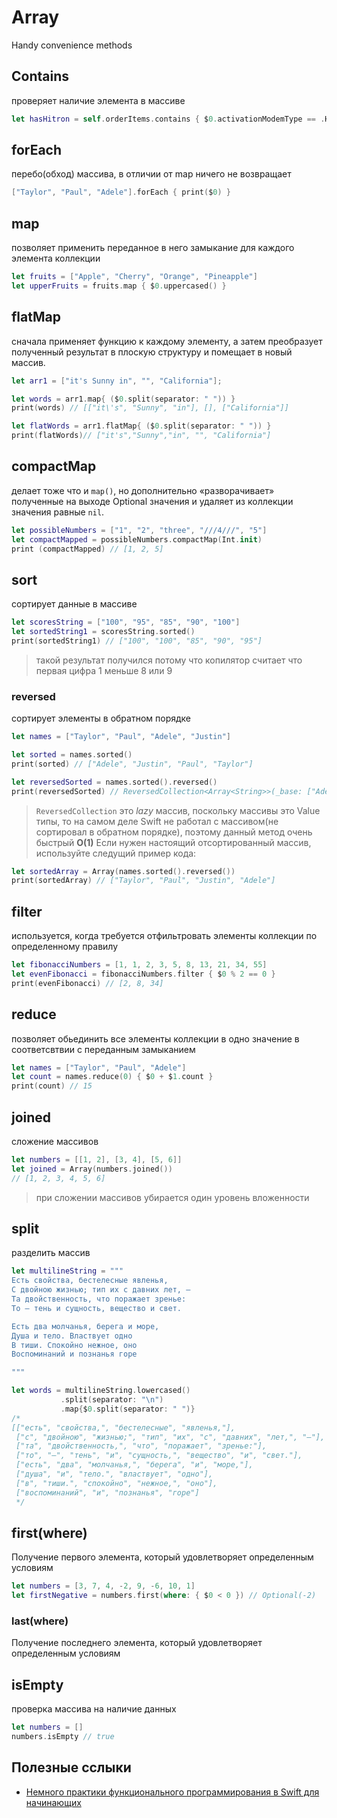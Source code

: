 # Array

Handy convenience methods

## Contains
проверяет наличие элемента в массиве
```swift
let hasHitron = self.orderItems.contains { $0.activationModemType == .Hitron }
```

## forEach
перебо(обход) массива, в отличии от map ничего не возвращает
```swift
["Taylor", "Paul", "Adele"].forEach { print($0) }
```
## map
позволяет применить переданное в него замыкание для каждого элемента коллекции
```swift
let fruits = ["Apple", "Cherry", "Orange", "Pineapple"]
let upperFruits = fruits.map { $0.uppercased() }
```

## flatMap
сначала применяет функцию к каждому элементу, а затем преобразует полученный результат в плоскую структуру и помещает в новый массив.
```swift
let arr1 = ["it's Sunny in", "", "California"];

let words = arr1.map{ ($0.split(separator: " ")) }
print(words) // [["it\'s", "Sunny", "in"], [], ["California"]]

let flatWords = arr1.flatMap{ ($0.split(separator: " ")) }
print(flatWords)// ["it's","Sunny","in", "", "California"]
```
## compactMap
делает тоже что и `map()`, но дополнительно «разворачивает» полученные на выходе Optional значения и  удаляет из коллекции значения равные `nil`. 
```swift
let possibleNumbers = ["1", "2", "three", "///4///", "5"]
let compactMapped = possibleNumbers.compactMap(Int.init)
print (compactMapped) // [1, 2, 5]
```
## sort
сортирует данные в массиве
```swift
let scoresString = ["100", "95", "85", "90", "100"]
let sortedString1 = scoresString.sorted()
print(sortedString1) // ["100", "100", "85", "90", "95"]
```
> такой результат получился потому что копилятор считает что первая цифра 1 меньше 8 или 9

### reversed
сортирует элементы в обратном порядке
```swift
let names = ["Taylor", "Paul", "Adele", "Justin"]

let sorted = names.sorted()
print(sorted) // ["Adele", "Justin", "Paul", "Taylor"]

let reversedSorted = names.sorted().reversed()
print(reversedSorted) // ReversedCollection<Array<String>>(_base: ["Adele", "Justin", "Paul", "Taylor"])
```
> `ReversedCollection` это _lazy_ массив, поскольку массивы это Value типы, то на самом деле Swift не работал с массивом(не сортировал в обратном порядке), поэтому данный метод очень быстрый **O(1)**
Если нужен настоящий отсортированный массив, используйте следущий пример кода:
```swift
let sortedArray = Array(names.sorted().reversed())
print(sortedArray) // ["Taylor", "Paul", "Justin", "Adele"]
```

## filter
используется, когда требуется отфильтровать элементы коллекции по определенному правилу
```swift
let fibonacciNumbers = [1, 1, 2, 3, 5, 8, 13, 21, 34, 55]
let evenFibonacci = fibonacciNumbers.filter { $0 % 2 == 0 }
print(evenFibonacci) // [2, 8, 34]
```

## reduce
позволяет обьединить все элементы коллекции в одно значение в соответсвтвии с переданным замыканием
```swift
let names = ["Taylor", "Paul", "Adele"]
let count = names.reduce(0) { $0 + $1.count }
print(count) // 15
 ```

## joined
сложение массивов
```swift
let numbers = [[1, 2], [3, 4], [5, 6]]
let joined = Array(numbers.joined())
// [1, 2, 3, 4, 5, 6]
```
> при сложении массивов убирается один уровень вложенности
## split
разделить массив
```swift
let multilineString = """
Есть свойства, бестелесные явленья,
С двойною жизнью; тип их с давних лет, —
Та двойственность, что поражает зренье:
То — тень и сущность, вещество и свет.

Есть два молчанья, берега и море,
Душа и тело. Властвует одно
В тиши. Спокойно нежное, оно
Воспоминаний и познанья горе

"""

let words = multilineString.lowercased()
           .split(separator: "\n")
           .map{$0.split(separator: " ")}
/* 
[["есть", "свойства,", "бестелесные", "явленья,"], 
 ["с", "двойною", "жизнью;", "тип", "их", "с", "давних", "лет,", "—"],
 ["та", "двойственность,", "что", "поражает", "зренье:"], 
 ["то", "—", "тень", "и", "сущность,", "вещество", "и", "свет."], 
 ["есть", "два", "молчанья,", "берега", "и", "море,"],
 ["душа", "и", "тело.", "властвует", "одно"],
 ["в", "тиши.", "спокойно", "нежное,", "оно"],
 ["воспоминаний", "и", "познанья", "горе"]
 */
```
## first(where)
Получение первого элемента, который удовлетворяет определенным условиям
```swift
let numbers = [3, 7, 4, -2, 9, -6, 10, 1]
let firstNegative = numbers.first(where: { $0 < 0 }) // Optional(-2)
```
### last(where)
Получение последнего элемента, который удовлетворяет определенным условиям

## isEmpty
проверка массива на наличие данных
```swift
let numbers = []
numbers.isEmpty // true
```

## Полезные сслыки
- [Немного практики функционального программирования в Swift для начинающих](https://habr.com/ru/post/440722/)